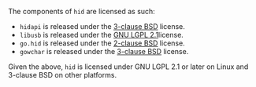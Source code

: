 The components of `hid` are licensed as such:

- `hidapi` is released under the
  [3-clause BSD](https://github.com/signal11/hidapi/blob/master/LICENSE-bsd.txt)
  license.
- `libusb` is released under the
  [GNU LGPL 2.1](https://github.com/libusb/libusb/blob/master/COPYING)license.
- `go.hid` is released under the
  [2-clause BSD](https://github.com/GeertJohan/go.hid/blob/master/LICENSE)
  license.
- `gowchar` is released under the
  [3-clause BSD](https://github.com/orofarne/gowchar/blob/master/LICENSE)
  license.

Given the above, `hid` is licensed under GNU LGPL 2.1 or later on Linux and
3-clause BSD on other platforms.
